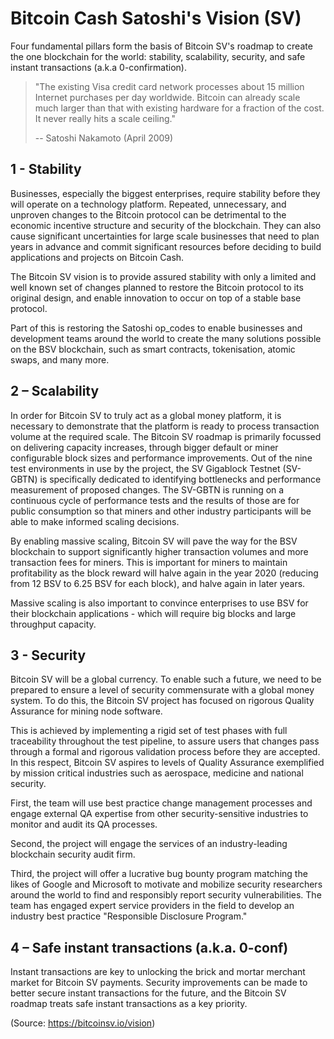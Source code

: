 # Bitcoin Cash Satoshi's Vision (SV)

Four fundamental pillars form the basis of Bitcoin SV's roadmap 
to create the one blockchain for the world: 
stability, scalability, security, and safe instant transactions (a.k.a 0-confirmation).

> "The existing Visa credit card network processes about 15 million Internet purchases per day worldwide. 
> Bitcoin can already scale much larger than that with existing hardware for a fraction of the cost. 
> It never really hits a scale ceiling." 
> 
> -- Satoshi Nakamoto (April 2009)


## 1 - Stability

Businesses, especially the biggest enterprises, require stability before they 
will operate on a technology platform. Repeated, unnecessary, and unproven changes 
to the Bitcoin protocol can be detrimental to the economic incentive structure 
and security of the blockchain. They can also cause significant uncertainties 
for large scale businesses that need to plan years in advance and commit 
significant resources before deciding to build applications and projects on Bitcoin Cash.

The Bitcoin SV vision is to provide assured stability with only a limited 
and well known set of changes planned to restore the Bitcoin protocol to its original design, 
and enable innovation to occur on top of a stable base protocol.

Part of this is restoring the Satoshi op_codes to enable businesses 
and development teams around the world to create the many solutions 
possible on the BSV blockchain, such as smart contracts, tokenisation, 
atomic swaps, and many more.

## 2 – Scalability

In order for Bitcoin SV to truly act as a global money platform, 
it is necessary to demonstrate that the platform is ready to process transaction 
volume at the required scale. The Bitcoin SV roadmap is primarily focussed 
on delivering capacity increases, through bigger default or miner configurable 
block sizes and performance improvements. Out of the nine test environments 
in use by the project, the SV Gigablock Testnet (SV-GBTN) is specifically dedicated 
to identifying bottlenecks and performance measurement of proposed changes. 
The SV-GBTN is running on a continuous cycle of performance tests and the 
results of those are for public consumption so that miners and other industry 
participants will be able to make informed scaling decisions.

By enabling massive scaling, Bitcoin SV will pave the way for the BSV blockchain 
to support significantly higher transaction volumes and more transaction fees for miners. 
This is important for miners to maintain profitability as the block reward 
will halve again in the year 2020 (reducing from 12 BSV to 6.25 BSV for each block), 
and halve again in later years.

Massive scaling is also important to convince enterprises to use BSV for their 
blockchain applications - which will require big blocks and large throughput capacity.


## 3 - Security

Bitcoin SV will be a global currency. To enable such a future, we need to be 
prepared to ensure a level of security commensurate with a global money system. 
To do this, the Bitcoin SV project has focused on rigorous Quality Assurance 
for mining node software.

This is achieved by implementing a rigid set of test phases with full traceability 
throughout the test pipeline, to assure users that changes pass through a formal 
and rigorous validation process before they are accepted. In this respect, 
Bitcoin SV aspires to levels of Quality Assurance exemplified by mission critical 
industries such as aerospace, medicine and national security.

First, the team will use best practice change management processes 
and engage external QA expertise from other security-sensitive industries 
to monitor and audit its QA processes.

Second, the project will engage the services of an industry-leading blockchain 
security audit firm.

Third, the project will offer a lucrative bug bounty program matching 
the likes of Google and Microsoft to motivate and mobilize security researchers 
around the world to find and responsibly report security vulnerabilities. 
The team has engaged expert service providers in the field to develop 
an industry best practice "Responsible Disclosure Program."

## 4 – Safe instant transactions (a.k.a. 0-conf)

Instant transactions are key to unlocking the brick and mortar merchant market 
for Bitcoin SV payments. Security improvements can be made to better secure instant transactions 
for the future, and the Bitcoin SV roadmap treats safe instant transactions as a key priority.


(Source: <https://bitcoinsv.io/vision>)
